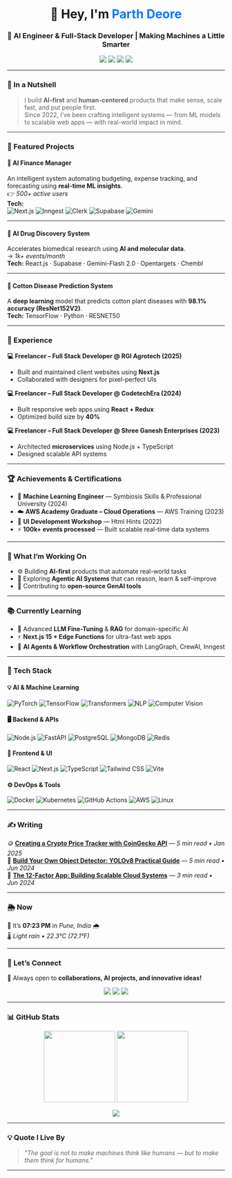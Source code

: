 <!-- Profile README for Parth Deore -->

<h1 align="center">👋 Hey, I'm <span style="color:#0078FF">Parth Deore</span></h1>
<h3 align="center">🤖 AI Engineer & Full-Stack Developer | Making Machines a Little Smarter</h3>

<p align="center">
  <a href="https://parthdeore.in"><img src="https://img.shields.io/badge/🌐%20Portfolio-parthdeore.in-blue?style=for-the-badge"></a>
  <a href="mailto:parthdeore@gmail.com"><img src="https://img.shields.io/badge/📧%20Email-parthdeore%40gmail.com-red?style=for-the-badge"></a>
  <a href="https://linkedin.com/in/YOUR_LINK"><img src="https://img.shields.io/badge/LinkedIn-Connect-blue?style=for-the-badge&logo=linkedin"></a>
  <a href="https://twitter.com/YOUR_HANDLE"><img src="https://img.shields.io/badge/Twitter-Follow-blue?style=for-the-badge&logo=twitter"></a>
</p>

---

### 🧠 In a Nutshell
> I build **AI-first** and **human-centered** products that make sense, scale fast, and put people first.  
> Since 2022, I’ve been crafting intelligent systems — from ML models to scalable web apps — with real-world impact in mind.

---

### 🚀 Featured Projects  

#### 💸 **AI Finance Manager**
An intelligent system automating budgeting, expense tracking, and forecasting using **real-time ML insights**.  
👉 *500+ active users*  
**Tech:**  
![Next.js](https://img.shields.io/badge/Next.js-000000?style=flat-square&logo=nextdotjs) 
![Inngest](https://img.shields.io/badge/Inngest-007ACC?style=flat-square)
![Clerk](https://img.shields.io/badge/Clerk-3B82F6?style=flat-square)
![Supabase](https://img.shields.io/badge/Supabase-3ECF8E?style=flat-square&logo=supabase)
![Gemini](https://img.shields.io/badge/Gemini--Flash-8E24AA?style=flat-square)

---

#### 🧬 **AI Drug Discovery System**
Accelerates biomedical research using **AI and molecular data**.  
→ *1k+ events/month*  
**Tech:** React.js · Supabase · Gemini-Flash 2.0 · Opentargets · Chembl

---

#### 🌿 **Cotton Disease Prediction System**
A **deep learning** model that predicts cotton plant diseases with **98.1% accuracy (ResNet152V2)**.  
**Tech:** TensorFlow · Python · RESNET50

---

### 💼 Experience  

**💻 Freelancer – Full Stack Developer @ RGI Agrotech (2025)**  
- Built and maintained client websites using **Next.js**  
- Collaborated with designers for pixel-perfect UIs  

**💻 Freelancer – Full Stack Developer @ CodetechEra (2024)**  
- Built responsive web apps using **React + Redux**  
- Optimized build size by **40%**  

**💻 Freelancer – Full Stack Developer @ Shree Ganesh Enterprises (2023)**  
- Architected **microservices** using Node.js + TypeScript  
- Designed scalable API systems  

---

### 🏆 Achievements & Certifications  

- 🧠 **Machine Learning Engineer** — Symbiosis Skills & Professional University (2024)  
- ☁️ **AWS Academy Graduate – Cloud Operations** — AWS Training (2023)  
- 🎨 **UI Development Workshop** — Html Hints (2022)  
- ⚡ **100k+ events processed** — Built scalable real-time data systems  

---

### 🧩 What I’m Working On  

- ⚙️ Building **AI-first** products that automate real-world tasks  
- 🧠 Exploring **Agentic AI Systems** that can reason, learn & self-improve  
- 🧩 Contributing to **open-source GenAI tools**

---

### 📚 Currently Learning  

- 🧠 Advanced **LLM Fine-Tuning** & **RAG** for domain-specific AI  
- ⚡ **Next.js 15 + Edge Functions** for ultra-fast web apps  
- 🤖 **AI Agents & Workflow Orchestration** with LangGraph, CrewAI, Inngest  

---

### 🧰 Tech Stack  

#### 💡 AI & Machine Learning  
![PyTorch](https://img.shields.io/badge/PyTorch-EE4C2C?style=flat-square&logo=pytorch&logoColor=white)
![TensorFlow](https://img.shields.io/badge/TensorFlow-FF6F00?style=flat-square&logo=tensorflow&logoColor=white)
![Transformers](https://img.shields.io/badge/Transformers-FFD700?style=flat-square)
![NLP](https://img.shields.io/badge/NLP-1D4ED8?style=flat-square)
![Computer Vision](https://img.shields.io/badge/Computer%20Vision-22C55E?style=flat-square)

#### 🖥️ Backend & APIs  
![Node.js](https://img.shields.io/badge/Node.js-43853D?style=flat-square&logo=node.js&logoColor=white)
![FastAPI](https://img.shields.io/badge/FastAPI-009688?style=flat-square&logo=fastapi)
![PostgreSQL](https://img.shields.io/badge/PostgreSQL-4169E1?style=flat-square&logo=postgresql)
![MongoDB](https://img.shields.io/badge/MongoDB-4EA94B?style=flat-square&logo=mongodb)
![Redis](https://img.shields.io/badge/Redis-DC382D?style=flat-square&logo=redis)

#### 🎨 Frontend & UI  
![React](https://img.shields.io/badge/React-20232A?style=flat-square&logo=react&logoColor=61DAFB)
![Next.js](https://img.shields.io/badge/Next.js-000000?style=flat-square&logo=nextdotjs)
![TypeScript](https://img.shields.io/badge/TypeScript-007ACC?style=flat-square&logo=typescript)
![Tailwind CSS](https://img.shields.io/badge/Tailwind%20CSS-38B2AC?style=flat-square&logo=tailwindcss)
![Vite](https://img.shields.io/badge/Vite-646CFF?style=flat-square&logo=vite&logoColor=FFD62E)

#### ⚙️ DevOps & Tools  
![Docker](https://img.shields.io/badge/Docker-2496ED?style=flat-square&logo=docker)
![Kubernetes](https://img.shields.io/badge/Kubernetes-326CE5?style=flat-square&logo=kubernetes)
![GitHub Actions](https://img.shields.io/badge/CI/CD-2088FF?style=flat-square&logo=githubactions)
![AWS](https://img.shields.io/badge/AWS-FF9900?style=flat-square&logo=amazonaws)
![Linux](https://img.shields.io/badge/Linux-FCC624?style=flat-square&logo=linux&logoColor=black)

---

### ✍️ Writing  
🪙 [**Creating a Crypto Price Tracker with CoinGecko API**](#) — *5 min read • Jan 2025*  
🧠 [**Build Your Own Object Detector: YOLOv8 Practical Guide**](#) — *5 min read • Jun 2024*  
🧩 [**The 12-Factor App: Building Scalable Cloud Systems**](#) — *3 min read • Jun 2024*

---

### 🌦️ Now  
📍 It’s **07:23 PM** in *Pune, India* 🌧️  
🌡️ *Light rain • 22.3°C (72.1°F)*  

---

### 🤝 Let’s Connect  

💬 Always open to **collaborations, AI projects, and innovative ideas!**

<p align="center">
  <a href="https://parthdeore.in"><img src="https://img.shields.io/badge/🌐%20Portfolio-parthdeore.in-blue?style=for-the-badge"></a>
  <a href="https://linkedin.com/in/YOUR_LINK"><img src="https://img.shields.io/badge/LinkedIn-Connect-blue?style=for-the-badge&logo=linkedin"></a>
  <a href="https://github.com/YOURUSERNAME"><img src="https://img.shields.io/badge/GitHub-Follow-black?style=for-the-badge&logo=github"></a>
</p>

---

### 📊 GitHub Stats  

<p align="center">
  <img src="https://github-readme-stats.vercel.app/api?username=21parthh&show_icons=true&theme=radical" height="165">
  <img src="https://github-readme-stats.vercel.app/api/top-langs/?username=21parthh&layout=compact&theme=radical" height="165">
</p>

<p align="center">
  <img src="https://github-readme-streak-stats.herokuapp.com/?user=21parthh&theme=radical" />
</p>

---

### 💡 Quote I Live By  
> *"The goal is not to make machines think like humans — but to make them think for humans."*

---

